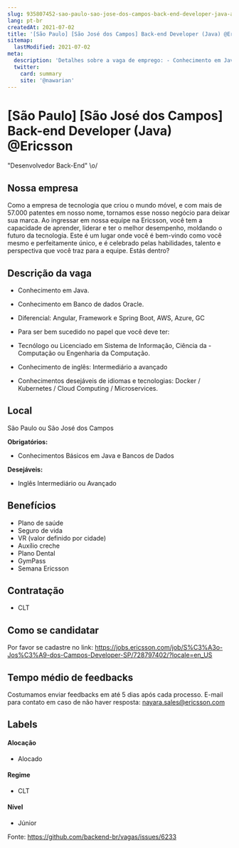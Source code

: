 ```yaml
---
slug: 935807452-sao-paulo-sao-jose-dos-campos-back-end-developer-java-at-ericsson
lang: pt-br
createdAt: 2021-07-02
title: '[São Paulo] [São José dos Campos] Back-end Developer (Java) @Ericsson - Vaga de Emprego'
sitemap:
  lastModified: 2021-07-02
meta:
  description: 'Detalhes sobre a vaga de emprego: - Conhecimento em Java. - Conhecimento em Banco de dados Oracle. - Diferencial: Angular, Framework e Spring Boot, AWS, Azure, GC - Para ser bem sucedido no papel que você deve ter: - Tecnólogo ou Licenciado em Sistema de Informação, Ciência da -Computação ou Engenharia da Computação. - Conhecimento de inglês: Intermediário a avançado - Conhecimentos desejáveis de idiomas e tecnologias: Docker / Kubernetes / Cloud Computing / Microservices.'
  twitter:
    card: summary
    site: '@nawarian'
---
```


# [São Paulo] [São José dos Campos] Back-end Developer (Java) @Ericsson


"Desenvolvedor Back-End" \o/

## Nossa empresa

Como a empresa de tecnologia que criou o mundo móvel, e com mais de 57.000 patentes em nosso nome, tornamos esse nosso negócio para deixar sua marca. Ao ingressar em nossa equipe na Ericsson, você tem a capacidade de aprender, liderar e ter o melhor desempenho, moldando o futuro da tecnologia. Este é um lugar onde você é bem-vindo como você mesmo e perfeitamente único, e é celebrado pelas habilidades, talento e perspectiva que você traz para a equipe. Estás dentro?

## Descrição da vaga

- Conhecimento em Java.
- Conhecimento em Banco de dados Oracle.
- Diferencial: Angular, Framework e Spring Boot, AWS, Azure, GC

- Para ser bem sucedido no papel que você deve ter:
- Tecnólogo ou Licenciado em Sistema de Informação, Ciência da -Computação ou Engenharia da Computação.
- Conhecimento de inglês: Intermediário a avançado 
- Conhecimentos desejáveis de idiomas e tecnologias: Docker / Kubernetes / Cloud Computing / Microservices.

## Local

São Paulo ou São José dos Campos 


**Obrigatórios:**
- Conhecimentos Básicos em Java e Bancos de Dados

**Desejáveis:**
- Inglês Intermediário ou Avançado


## Benefícios

- Plano de saúde
- Seguro de vida
- VR (valor definido por cidade)
- Auxílio creche
- Plano Dental
- GymPass
- Semana Ericsson


## Contratação
- CLT

## Como se candidatar

Por favor se cadastre no link: https://jobs.ericsson.com/job/S%C3%A3o-Jos%C3%A9-dos-Campos-Developer-SP/728797402/?locale=en_US

## Tempo médio de feedbacks

Costumamos enviar feedbacks em até 5 dias após cada processo.
E-mail para contato em caso de não haver resposta: nayara.sales@ericsson.com

## Labels
<!-- retire os labels que não fazem sentido à vaga -->

#### Alocação
- Alocado

#### Regime
- CLT


#### Nível
- Júnior





Fonte: https://github.com/backend-br/vagas/issues/6233